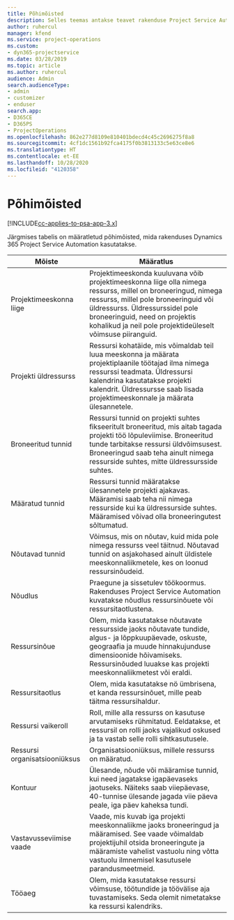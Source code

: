 ```yaml
---
title: Põhimõisted
description: Selles teemas antakse teavet rakenduse Project Service Automation ressursihalduse põhimõistete kohta.
author: ruhercul
manager: kfend
ms.service: project-operations
ms.custom:
- dyn365-projectservice
ms.date: 03/28/2019
ms.topic: article
ms.author: ruhercul
audience: Admin
search.audienceType:
- admin
- customizer
- enduser
search.app:
- D365CE
- D365PS
- ProjectOperations
ms.openlocfilehash: 862e277d8109e810401bdecd4c45c2696275f8a8
ms.sourcegitcommit: 4cf1dc1561b92fca4175f0b3813133c5e63ce8e6
ms.translationtype: HT
ms.contentlocale: et-EE
ms.lasthandoff: 10/28/2020
ms.locfileid: "4120358"
---
```

# <a name="key-concepts"></a>Põhimõisted

[!INCLUDE[cc-applies-to-psa-app-3.x](../includes/cc-applies-to-psa-app-3x.md)]

Järgmises tabelis on määratletud põhimõisted, mida rakenduses Dynamics 365 Project Service Automation kasutatakse.

| Mõiste                    | Määratlus |
|----------------------------|------------|
| Projektimeeskonna liige        | Projektimeeskonda kuuluvana võib projektimeeskonna liige olla nimega ressurss, millel on broneeringud, nimega ressurss, millel pole broneeringuid või üldressurss. Üldressurssidel pole broneeringuid, need on projektis kohalikud ja neil pole projektideüleselt võimsuse piiranguid. |
| Projekti üldressurss   | Ressursi kohatäide, mis võimaldab teil luua meeskonna ja määrata projektiplaanile töötajad ilma nimega ressurssi teadmata. Üldressursi kalendrina kasutatakse projekti kalendrit. Üldressursse saab lisada projektimeeskonnale ja määrata ülesannetele. |
| Broneeritud tunnid               | Ressursi tunnid on projekti suhtes fikseeritult broneeritud, mis aitab tagada projekti töö lõpuleviimise. Broneeritud tunde tarbitakse ressursi üldvõimsusest. Broneeringud saab teha ainult nimega ressurside suhtes, mitte üldressursside suhtes. |
| Määratud tunnid             | Ressursi tunnid määratakse ülesannetele projekti ajakavas. Määramisi saab teha nii nimega ressurside kui ka üldressurside suhtes. Määramised võivad olla broneeringutest sõltumatud. |
| Nõutavad tunnid             | Võimsus, mis on nõutav, kuid mida pole nimega ressurss veel täitnud. Nõutavad tunnid on asjakohased ainult üldistele meeskonnaliikmetele, kes on loonud ressursinõudeid. |
| Nõudlus                     | Praegune ja sissetulev töökoormus. Rakenduses Project Service Automation kuvatakse nõudlus ressursinõuete või ressursitaotlustena. |
| Ressursinõue       | Olem, mida kasutatakse nõutavate ressursside jaoks nõutavate tundide, algus- ja lõppkuupäevade, oskuste, geograafia ja muude hinnakujunduse dimensioonide hõivamiseks. Ressursinõuded luuakse kas projekti meeskonnaliikmetest või eraldi. |
| Ressursitaotlus           | Olem, mida kasutatakse nö ümbrisena, et kanda ressursinõuet, mille peab täitma ressursihaldur. |
| Ressursi vaikeroll      | Roll, mille alla ressurss on kasutuse arvutamiseks rühmitatud. Eeldatakse, et ressursil on rolli jaoks vajalikud oskused ja ta vastab selle rolli sihtkasutusele. |
| Ressursi organisatsiooniüksus | Organisatsiooniüksus, millele ressurss on määratud. |
| Kontuur                    | Ülesande, nõude või määramise tunnid, kui need jagatakse igapäevaseks jaotuseks. Näiteks saab viiepäevase, 40-tunnise ülesande jagada viie päeva peale, iga päev kaheksa tundi. |
| Vastavusseviimise vaade        | Vaade, mis kuvab iga projekti meeskonnaliikme jaoks broneeringud ja määramised. See vaade võimaldab projektijuhil otsida broneeringute ja määramiste vahelist vastuolu ning võtta vastuolu ilmnemisel kasutusele parandusmeetmeid. |
| Tööaeg                 | Olem, mida kasutatakse ressursi võimsuse, töötundide ja töövälise aja tuvastamiseks. Seda olemit nimetatakse ka ressursi kalendriks. |
